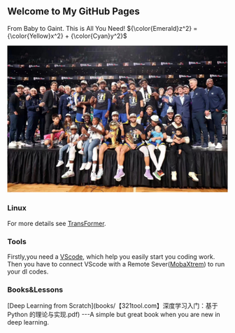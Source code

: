 ## Welcome to My GitHub Pages
From Baby to Gaint. This is All You Need!
${\color{Emerald}z^2} = {\color{Yellow}x^2} + {\color{Cyan}y^2}$

[![GSW](image/2022finals.jpg "GSW")](https://blog.csdn.net/y_bccl27/article/details/87980986)
### Linux
<!--
```markdown
I
Love
Linux
```
-->
For more details see [TransFormer](https://zhuanlan.zhihu.com/p/398039366).

### Tools
Firstly,you need a [VScode](https://blog.csdn.net/weixin_50821119/article/details/110528064), which help you easily start you coding work.
Then you have to connect VScode with a Remote Sever([MobaXtrem](https://mobaxterm.mobatek.net/)) to run your dl codes.



### Books&Lessons
[Deep Learning from Scratch](books/【321tool.com】深度学习入门：基于 Python 的理论与实现.pdf)  ---A simple but great book when you are new in deep learning.


